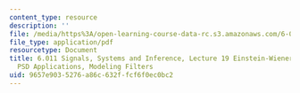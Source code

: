 ```yaml
---
content_type: resource
description: ''
file: /media/https%3A/open-learning-course-data-rc.s3.amazonaws.com/6-011-signals-systems-and-inference-spring-2018/9657e9035276a86c632ffcf6f0ec0bc2_MIT6_011S18lec19.pdf
file_type: application/pdf
resourcetype: Document
title: 6.011 Signals, Systems and Inference, Lecture 19 Einstein-Wiener-Khinchin Theorem,
  PSD Applications, Modeling Filters
uid: 9657e903-5276-a86c-632f-fcf6f0ec0bc2
---
```

